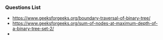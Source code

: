 ### Questions List

- https://www.geeksforgeeks.org/boundary-traversal-of-binary-tree/
- https://www.geeksforgeeks.org/sum-of-nodes-at-maximum-depth-of-a-binary-tree-set-2/
- 
